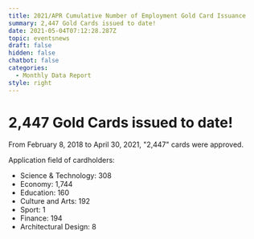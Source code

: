 ```yaml
---
title: 2021/APR Cumulative Number of Employment Gold Card Issuance
summary: 2,447 Gold Cards issued to date!
date: 2021-05-04T07:12:28.287Z
topic: eventsnews
draft: false
hidden: false
chatbot: false
categories:
  - Monthly Data Report
style: right
---
```

# 2,447 Gold Cards issued to date!

From February 8, 2018 to April 30, 2021, "2,447" cards were approved.

Application field of cardholders:

* Science & Technology: 308
* Economy: 1,744
* Education: 160
* Culture and Arts: 192
* Sport: 1
* Finance: 194
* Architectural Design: 8